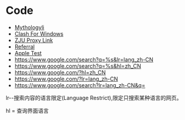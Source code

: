 
# Code
- [Mythologyli](https://github.com/Mythologyli/ZJU-Rule/tree/master/Clash/Providers)
- [Clash For Windows](https://github.com/Fndroid/clash_for_windows_pkg/releases/latest)
- [ZJU Proxy Link](https://sub.xeton.dev/sub?target=clash&url=tg%3A%2F%2Fsocks%3Fserver%3D127.0.0.1%26port%3D1080%26remarks%3DZJU)
- [Referral](https://home.xsus.me/index.php/#/register?code=RLxsKCoU)
- [Apple Test](http://www.apple.com/library/test/success.html)
- https://www.google.com/search?q=%s&lr=lang_zh-CN
- https://www.google.com/search?q=%s&hl=zh_CN
- https://www.google.com/?hl=zh_CN
- https://www.google.com/?lr=lang_zh-CN
- https://www.google.com/search?lr=lang_zh-CN&q=



lr--搜索内容的语言限定(Language Restrict),限定只搜索某种语言的网页。



hl = 查询界面语言



